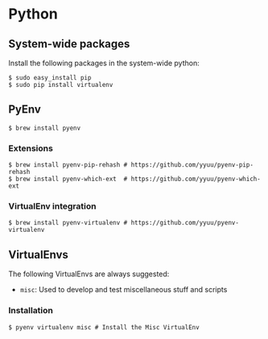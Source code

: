 # Python

## System-wide packages

Install the following packages in the system-wide python:
```ShellSession
$ sudo easy_install pip
$ sudo pip install virtualenv
```

## PyEnv

```ShellSession
$ brew install pyenv
```

### Extensions

```ShellSession
$ brew install pyenv-pip-rehash # https://github.com/yyuu/pyenv-pip-rehash
$ brew install pyenv-which-ext  # https://github.com/yyuu/pyenv-which-ext
```

### VirtualEnv integration

```ShellSession
$ brew install pyenv-virtualenv # https://github.com/yyuu/pyenv-virtualenv
```

## VirtualEnvs

The following VirtualEnvs are always suggested:
* `misc`: Used to develop and test miscellaneous stuff and scripts

### Installation

```ShellSession
$ pyenv virtualenv misc # Install the Misc VirtualEnv
```
